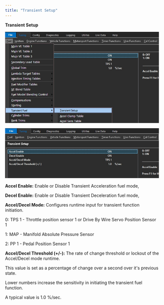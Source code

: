 ```yaml
---
title: "Transient Setup"
---
```


**Transient Setup**


![Image](</img/Z Axis31.jpg>)


![Image](</img/Z Axis32.jpg>)


**Accel Enable:** Enable or Disable Transient Acceleration fuel mode,&nbsp;


**Decel Enable:** Enable or Disable Transient Deceleration fuel mode,&nbsp;


**Accel/Decel Mode:** Configures runtime input for transient function initiation.&nbsp;


&#48;: TPS 1 - Throttle position sensor 1 or Drive By Wire Servo Position Sensor 1

&#49;: MAP - Manifold Absolute Pressure Sensor

&#50;: PP 1 - Pedal Position Sensor 1


**Accel/Decel Threshold (+/-):** The rate of change threshold or lockout of the Accel/Decel mode runtime.

This value is set as a percentage of change over a second over it's previous state.

Lower numbers increase the sensitivity in initiating the transient fuel function.

A typical value is 1.0 %/sec.















